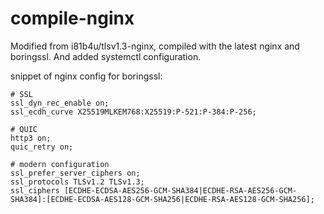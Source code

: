 # compile-nginx

Modified from i81b4u/tlsv1.3-nginx, compiled with the latest nginx and boringssl. And added systemctl configuration.

snippet of nginx config for boringssl:


	# SSL
	ssl_dyn_rec_enable on;
	ssl_ecdh_curve X25519MLKEM768:X25519:P-521:P-384:P-256;

	# QUIC
	http3 on;
	quic_retry on;

	# modern configuration
	ssl_prefer_server_ciphers on;
	ssl_protocols TLSv1.2 TLSv1.3;
	ssl_ciphers [ECDHE-ECDSA-AES256-GCM-SHA384|ECDHE-RSA-AES256-GCM-SHA384]:[ECDHE-ECDSA-AES128-GCM-SHA256|ECDHE-RSA-AES128-GCM-SHA256];

